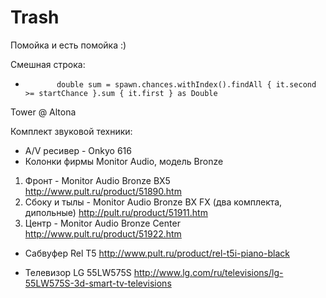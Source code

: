 # Trash
Помойка и есть помойка :)

Смешная строка:
+            double sum = spawn.chances.withIndex().findAll { it.second >= startChance }.sum { it.first } as Double

Tower @ Altona

Комплект звуковой техники:
* А/V ресивер - Onkyo 616
* Колонки фирмы Monitor Audio, модель Bronze
1) Фронт - Monitor Audio Bronze BX5 http://www.pult.ru/product/51890.htm
2) Сбоку и тылы -  Monitor Audio Bronze BX FX (два комплекта, дипольные) http://pult.ru/product/51911.htm
3) Центр - Monitor Audio Bronze Center http://www.pult.ru/product/51922.htm

* Cабвуфер Rel T5 http://www.pult.ru/product/rel-t5i-piano-black

* Телевизор LG 55LW575S http://www.lg.com/ru/televisions/lg-55LW575S-3d-smart-tv-televisions
